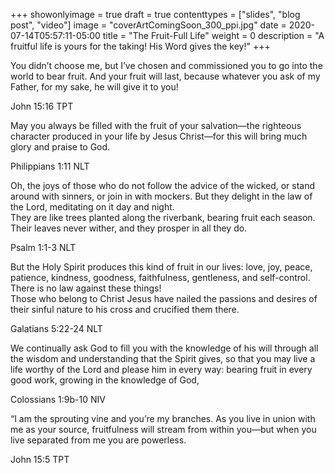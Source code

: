 +++
showonlyimage = true
draft = true
contenttypes = ["slides", "blog post", "video"]
image = "coverArtComingSoon_300_ppi.jpg"
date = 2020-07-14T05:57:11-05:00
title = "The Fruit-Full Life"
weight = 0
description = "A fruitful life is yours for the taking! His Word gives the key!"
+++



<div class='bible-text'>You didn’t choose me, but I’ve chosen and commissioned you to go into the world to bear fruit. 
And your fruit will last, because whatever you ask of my Father, for my sake, he will give it to you!
<p class='bible-reference'>John 15:16 TPT</p>
</div>

<div class='bible-text'>May you always be filled with the fruit of your salvation—the righteous character produced in your life by Jesus Christ—for this will bring much glory and praise to God.
<p class='bible-reference'>Philippians 1:11 NLT</p>
</div>

<div class='bible-text'>Oh, the joys of those who do not follow the advice of the wicked, or stand around with sinners, or join in with mockers. But they delight in the law of the Lord, meditating on it day and night.<br>
They are like trees planted along the riverbank, bearing fruit each season. Their leaves never wither, and they prosper in all they do.
<p class='bible-reference'>Psalm 1:1-3 NLT</p>
</div>

<div class='bible-text'>But the Holy Spirit produces this kind of fruit in our lives: love, joy, peace, patience, kindness, goodness, faithfulness, gentleness, and self-control. There is no law against these things!<br>
Those who belong to Christ Jesus have nailed the passions and desires of their sinful nature to his cross and crucified them there. 
<p class='bible-reference'>Galatians 5:22-24 NLT</p>
</div>

<div class='bible-text'>We continually ask God to fill you with the knowledge of his will through all the wisdom and understanding that the Spirit gives, so that you may live a life worthy of the Lord and please him in every way: bearing fruit in every good work, growing in the knowledge of God,
<p class='bible-reference'>Colossians 1:9b-10 NIV</p>
</div>

<div class='bible-text'>“I am the sprouting vine and you’re my branches. As you live in union with me as your source, fruitfulness will stream from within you—but when you live separated from me you are powerless.
<p class='bible-reference'>John 15:5 TPT</p>
</div>